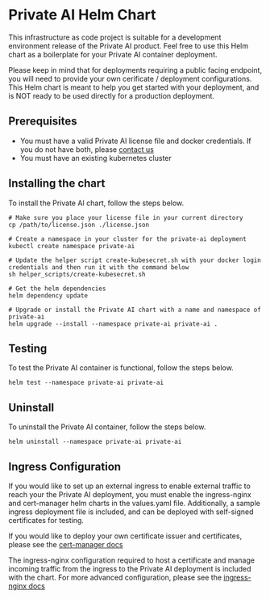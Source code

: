# Private AI Helm Chart

This infrastructure as code project is suitable for a development environment release of the Private AI product.
Feel free to use this Helm chart as a boilerplate for your Private AI container deployment.

Please keep in mind that for deployments requiring a public facing endpoint, you will need to provide your own cerificate / deployment configurations. This Helm chart is meant to help you get started with your deployment, and is NOT ready to be used directly for a production deployment.

## Prerequisites

- You must have a valid Private AI license file and docker credentials. If you do not have both, please [contact us](https://www.private-ai.com/en/company/contact-us)
- You must have an existing kubernetes cluster

## Installing the chart

To install the Private AI chart, follow the steps below.

```console
# Make sure you place your license file in your current directory
cp /path/to/license.json ./license.json

# Create a namespace in your cluster for the private-ai deployment
kubectl create namespace private-ai

# Update the helper script create-kubesecret.sh with your docker login credentials and then run it with the command below
sh helper_scripts/create-kubesecret.sh

# Get the helm dependencies
helm dependency update

# Upgrade or install the Private AI chart with a name and namespace of private-ai
helm upgrade --install --namespace private-ai private-ai .
```

## Testing

To test the Private AI container is functional, follow the steps below.

```console
helm test --namespace private-ai private-ai
```

## Uninstall

To uninstall the Private AI container, follow the steps below.

```console
helm uninstall --namespace private-ai private-ai
```

## Ingress Configuration
If you would like to set up an external ingress to enable external traffic to reach your the Private AI deployment, you must enable the ingress-nginx and cert-manager helm charts in the values.yaml file. Additionally, a sample ingress deployment file is included, and can be deployed with self-signed certificates for testing.

If you would like to deploy your own certificate issuer and certificates, please see the [cert-manager docs](https://cert-manager.io/docs/)

The ingress-nginx configuration required to host a certificate and manage incoming traffic from the ingress to the Private AI deployment is included with the chart. For more advanced configuration, please see the [ingress-nginx docs](https://github.com/kubernetes/ingress-nginx)
